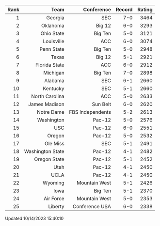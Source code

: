 | Rank  | Team                 | Conference           | Record   | Rating |
| ---:  | ---:                 | ---:                 | ---:     | ---:   |
| 1     | Georgia              | SEC                  | 7-0      | 3464   |
| 2     | Oklahoma             | Big 12               | 6-0      | 3293   |
| 3     | Ohio State           | Big Ten              | 5-0      | 3121   |
| 4     | Louisville           | ACC                  | 6-0      | 3074   |
| 5     | Penn State           | Big Ten              | 5-0      | 2948   |
| 6     | Texas                | Big 12               | 5-1      | 2921   |
| 7     | Florida State        | ACC                  | 6-0      | 2912   |
| 8     | Michigan             | Big Ten              | 7-0      | 2898   |
| 9     | Alabama              | SEC                  | 6-1      | 2660   |
| 10    | Kentucky             | SEC                  | 5-1      | 2660   |
| 11    | North Carolina       | ACC                  | 5-0      | 2633   |
| 12    | James Madison        | Sun Belt             | 6-0      | 2620   |
| 13    | Notre Dame           | FBS Independents     | 5-2      | 2613   |
| 14    | Washington           | Pac-12               | 5-0      | 2576   |
| 15    | USC                  | Pac-12               | 6-0      | 2551   |
| 16    | Oregon               | Pac-12               | 5-0      | 2532   |
| 17    | Ole Miss             | SEC                  | 5-1      | 2491   |
| 18    | Washington State     | Pac-12               | 4-1      | 2482   |
| 19    | Oregon State         | Pac-12               | 5-1      | 2452   |
| 20    | Utah                 | Pac-12               | 4-1      | 2450   |
| 21    | UCLA                 | Pac-12               | 4-1      | 2450   |
| 22    | Wyoming              | Mountain West        | 5-1      | 2426   |
| 23    | Iowa                 | Big Ten              | 5-1      | 2370   |
| 24    | Air Force            | Mountain West        | 5-0      | 2353   |
| 25    | Liberty              | Conference USA       | 6-0      | 2338   |

Updated 10/14/2023 15:40:10
